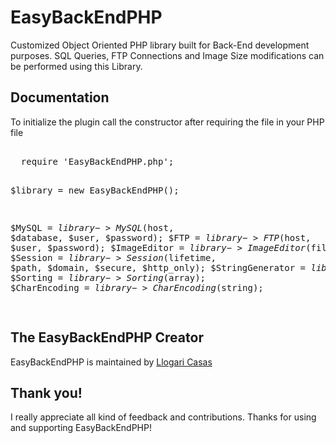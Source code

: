 # EasyBackEndPHP

<p>Customized Object Oriented PHP library built for Back-End development purposes. SQL Queries, FTP Connections and Image Size modifications can be performed using this Library.</p>


<h2>Documentation</h2>
<p>To initialize the plugin call the constructor after requiring the file in your PHP file</p>
<pre>  
  require 'EasyBackEndPHP.php';
  
  $library = new EasyBackEndPHP();
  
  $MySQL           = $library->MySQL($host, $database, $user, $password);
  $FTP             = $library->FTP($host, $user, $password);
  $ImageEditor     = $library->ImageEditor($filename);
  $Session         = $library->Session($lifetime, $path, $domain, $secure, $http_only);
  $StringGenerator = $library->StringGenerator($lenght);
  $Sorting         = $library->Sorting($array);
  $CharEncoding    = $library->CharEncoding($string);
  
</pre>
<h2>The EasyBackEndPHP Creator</h2>
<p>EasyBackEndPHP is maintained by <a href="https://github.com/llogaricasas" target="_blank">Llogari Casas</a></p>

<h2>Thank you!</h2>
<p>I really appreciate all kind of feedback and contributions. Thanks for using and supporting EasyBackEndPHP!</p>
